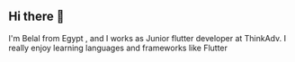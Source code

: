 ## Hi there 👋
I'm Belal from Egypt , and I works as Junior flutter developer at ThinkAdv. I really enjoy learning languages and frameworks like Flutter  

